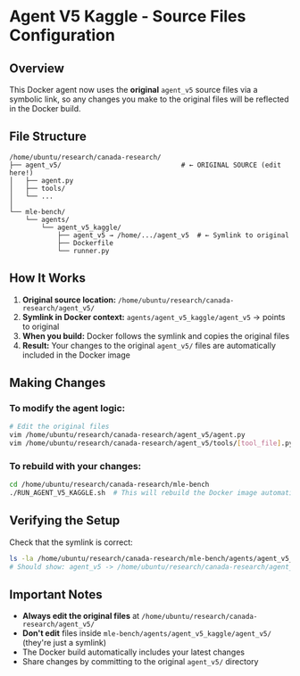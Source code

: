 # Agent V5 Kaggle - Source Files Configuration

## Overview

This Docker agent now uses the **original** `agent_v5` source files via a symbolic link, so any changes you make to the original files will be reflected in the Docker build.

## File Structure

```
/home/ubuntu/research/canada-research/
├── agent_v5/                              # ← ORIGINAL SOURCE (edit here!)
│   ├── agent.py
│   ├── tools/
│   └── ...
│
└── mle-bench/
    └── agents/
        └── agent_v5_kaggle/
            ├── agent_v5 → /home/.../agent_v5  # ← Symlink to original
            ├── Dockerfile
            └── runner.py
```

## How It Works

1. **Original source location:** `/home/ubuntu/research/canada-research/agent_v5/`
2. **Symlink in Docker context:** `agents/agent_v5_kaggle/agent_v5` → points to original
3. **When you build:** Docker follows the symlink and copies the original files
4. **Result:** Your changes to the original `agent_v5/` files are automatically included in the Docker image

## Making Changes

### To modify the agent logic:
```bash
# Edit the original files
vim /home/ubuntu/research/canada-research/agent_v5/agent.py
vim /home/ubuntu/research/canada-research/agent_v5/tools/[tool_file].py
```

### To rebuild with your changes:
```bash
cd /home/ubuntu/research/canada-research/mle-bench
./RUN_AGENT_V5_KAGGLE.sh  # This will rebuild the Docker image automatically
```

## Verifying the Setup

Check that the symlink is correct:
```bash
ls -la /home/ubuntu/research/canada-research/mle-bench/agents/agent_v5_kaggle/agent_v5
# Should show: agent_v5 -> /home/ubuntu/research/canada-research/agent_v5
```

## Important Notes

- **Always edit the original files** at `/home/ubuntu/research/canada-research/agent_v5/`
- **Don't edit** files inside `mle-bench/agents/agent_v5_kaggle/agent_v5/` (they're just a symlink)
- The Docker build automatically includes your latest changes
- Share changes by committing to the original `agent_v5/` directory
